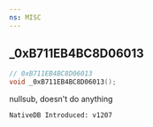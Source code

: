 ```yaml
---
ns: MISC
---
```

## _0xB711EB4BC8D06013

```c
// 0xB711EB4BC8D06013
void _0xB711EB4BC8D06013();
```

nullsub, doesn't do anything

```
NativeDB Introduced: v1207
```

